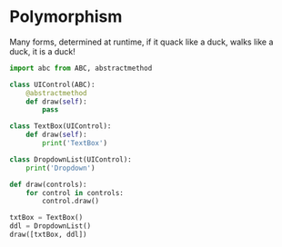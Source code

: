 # Polymorphism

Many forms, determined at runtime, if it quack like a duck, walks like a duck, it is a duck!

```python
import abc from ABC, abstractmethod

class UIControl(ABC):
    @abstractmethod
    def draw(self):
        pass

class TextBox(UIControl):
    def draw(self):
        print('TextBox')

class DropdownList(UIControl):
    print('Dropdown')

def draw(controls):
    for control in controls:
        control.draw()

txtBox = TextBox()
ddl = DropdownList()
draw([txtBox, ddl])
```
